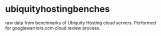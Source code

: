 ubiquityhostingbenches
======================

raw data from benchmarks of Ubiquity Hosting cloud servers. Performed for googlewarriors.com cloud review process.

